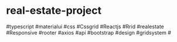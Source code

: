 # real-estate-project
#typescript #materialui #css #Cssgrid #Reactjs #Rrid #realestate #Responsive #rooter #axios #api #bootstrap #design #gridsystem #
